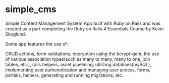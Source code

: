 # simple_cms
Simple Content Management System App built with Ruby on Rails and was created as a part completing the Ruby on Rails 4 Essentials Course by Kevin Skoglund.

Some app features the use of :

  CRUD actions, form validations, encryption using the bcrypt-gem, the use of various association types(such as many to many, many to one, join tables, etc.), rails helpers, asset pipelining, utilizing databses(mySQL), implementing user authenetication and managing user access, forms, partials, helpers, generating and running migrations, etc.

